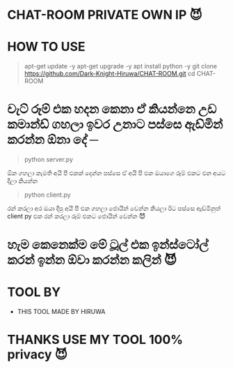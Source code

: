 # CHAT-ROOM PRIVATE OWN IP 😈

# HOW TO USE 

> apt-get update -y
> apt-get upgrade -y
> apt install python -y
> git clone https://github.com/Dark-Knight-Hiruwa/CHAT-ROOM.git
> cd CHAT-ROOM

# චැට් රූම් එක හදන කෙනා ඒ කියන්නෙ උඩ කමාන්ඩ් ගහලා ඉවර උනාට පස්සෙ ඇඩ්මින් කරන්න ඕනා දේ ─

> python server.py

ඕක ගහලා කැමති අයි පී එකක් දෙන්න පස්සෙ ඒ අයි පී එක ඔයාගෙ රූම් එකට එන අයට දීලා කියන්න

> python client.py

රන් කරලා අර ඔයා දීපු අයි පී එක ගහලා ජොයින් වෙන්න කියලා ඊට පස්සෙ ඇඩ්මිනුත් client py  එක රන් කරලා රූම් එකට ජොයින් වෙන්න 😈


# හැම කෙනෙක්ම මේ ටූල් එක ඉන්ස්ටෝල් කරන් ඉන්න ඕවා කරන්න කලින් 😈


# TOOL BY 

- THIS TOOL MADE BY HIRUWA


# THANKS USE MY TOOL 100% privacy 😈
